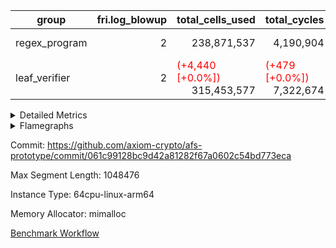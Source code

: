 | group | fri.log_blowup | total_cells_used | total_cycles | total_proof_time_ms |
| --- | --- | --- | --- | --- |
| regex_program | <div style='text-align: right'>2</div>  | <div style='text-align: right'>238,871,537</div>  | <div style='text-align: right'>4,190,904</div>  | <span style="color: green">(-188.0 [-1.1%])</span> <div style='text-align: right'>16,225.0</div>  |
| leaf_verifier | <div style='text-align: right'>2</div>  | <span style="color: red">(+4,440 [+0.0%])</span> <div style='text-align: right'>315,453,577</div>  | <span style="color: red">(+479 [+0.0%])</span> <div style='text-align: right'>7,322,674</div>  | <span style="color: red">(+976.0 [+3.7%])</span> <div style='text-align: right'>27,108.0</div>  |


<details>
<summary>Detailed Metrics</summary>

| commit_exe_time_ms | execute_and_trace_gen_time_ms | execute_time_ms | fri.log_blowup | keygen_time_ms |
| --- | --- | --- | --- | --- |
| <span style="color: red">(+4.0 [+9.3%])</span> <div style='text-align: right'>47.0</div>  | <span style="color: red">(+35.0 [+0.5%])</span> <div style='text-align: right'>7,606.0</div>  | <span style="color: red">(+5.0 [+0.1%])</span> <div style='text-align: right'>4,895.0</div>  | <div style='text-align: right'>2</div>  | <span style="color: green">(-795.0 [-1.1%])</span> <div style='text-align: right'>74,313.0</div>  |

| air_name | constraints | interactions | quotient_deg |
| --- | --- | --- | --- |
| ProgramAir | <div style='text-align: right'>4</div>  | <div style='text-align: right'>1</div>  | <div style='text-align: right'>1</div>  |
| VmConnectorAir | <div style='text-align: right'>9</div>  | <div style='text-align: right'>3</div>  | <div style='text-align: right'>4</div>  |
| PersistentBoundaryAir<8> | <div style='text-align: right'>6</div>  | <div style='text-align: right'>3</div>  | <div style='text-align: right'>2</div>  |
| MemoryMerkleAir<8> | <div style='text-align: right'>40</div>  | <div style='text-align: right'>4</div>  | <div style='text-align: right'>2</div>  |
| AccessAdapterAir<2> | <div style='text-align: right'>14</div>  | <div style='text-align: right'>5</div>  | <div style='text-align: right'>4</div>  |
| AccessAdapterAir<4> | <div style='text-align: right'>14</div>  | <div style='text-align: right'>5</div>  | <div style='text-align: right'>4</div>  |
| AccessAdapterAir<8> | <div style='text-align: right'>14</div>  | <div style='text-align: right'>5</div>  | <div style='text-align: right'>4</div>  |
| AccessAdapterAir<16> | <div style='text-align: right'>14</div>  | <div style='text-align: right'>5</div>  | <div style='text-align: right'>2</div>  |
| AccessAdapterAir<32> | <div style='text-align: right'>14</div>  | <div style='text-align: right'>5</div>  | <div style='text-align: right'>2</div>  |
| AccessAdapterAir<64> | <div style='text-align: right'>14</div>  | <div style='text-align: right'>5</div>  | <div style='text-align: right'>2</div>  |
| KeccakVmAir | <div style='text-align: right'>4,571</div>  | <div style='text-align: right'>321</div>  | <div style='text-align: right'>2</div>  |
| VmAirWrapper<Rv32HintStoreAdapterAir, Rv32HintStoreCoreAir> | <div style='text-align: right'>17</div>  | <div style='text-align: right'>15</div>  | <div style='text-align: right'>2</div>  |
| VmAirWrapper<Rv32MultAdapterAir, DivRemCoreAir<4, 8> | <div style='text-align: right'>88</div>  | <div style='text-align: right'>25</div>  | <div style='text-align: right'>2</div>  |
| VmAirWrapper<Rv32MultAdapterAir, MulHCoreAir<4, 8> | <div style='text-align: right'>38</div>  | <div style='text-align: right'>24</div>  | <div style='text-align: right'>2</div>  |
| VmAirWrapper<Rv32MultAdapterAir, MultiplicationCoreAir<4, 8> | <div style='text-align: right'>26</div>  | <div style='text-align: right'>19</div>  | <div style='text-align: right'>2</div>  |
| RangeTupleCheckerAir<2> | <div style='text-align: right'>4</div>  | <div style='text-align: right'>1</div>  | <div style='text-align: right'>1</div>  |
| VmAirWrapper<Rv32RdWriteAdapterAir, Rv32AuipcCoreAir> | <div style='text-align: right'>15</div>  | <div style='text-align: right'>11</div>  | <div style='text-align: right'>2</div>  |
| VmAirWrapper<Rv32JalrAdapterAir, Rv32JalrCoreAir> | <div style='text-align: right'>20</div>  | <div style='text-align: right'>16</div>  | <div style='text-align: right'>2</div>  |
| VmAirWrapper<Rv32CondRdWriteAdapterAir, Rv32JalLuiCoreAir> | <div style='text-align: right'>22</div>  | <div style='text-align: right'>10</div>  | <div style='text-align: right'>2</div>  |
| VmAirWrapper<Rv32BranchAdapterAir, BranchLessThanCoreAir<4, 8> | <div style='text-align: right'>41</div>  | <div style='text-align: right'>13</div>  | <div style='text-align: right'>2</div>  |
| VmAirWrapper<Rv32BranchAdapterAir, BranchEqualCoreAir<4> | <div style='text-align: right'>25</div>  | <div style='text-align: right'>11</div>  | <div style='text-align: right'>2</div>  |
| VmAirWrapper<Rv32LoadStoreAdapterAir, LoadSignExtendCoreAir<4, 8> | <div style='text-align: right'>33</div>  | <div style='text-align: right'>18</div>  | <div style='text-align: right'>2</div>  |
| VmAirWrapper<Rv32LoadStoreAdapterAir, LoadStoreCoreAir<4> | <div style='text-align: right'>38</div>  | <div style='text-align: right'>17</div>  | <div style='text-align: right'>2</div>  |
| VmAirWrapper<Rv32BaseAluAdapterAir, ShiftCoreAir<4, 8> | <div style='text-align: right'>90</div>  | <div style='text-align: right'>23</div>  | <div style='text-align: right'>2</div>  |
| VmAirWrapper<Rv32BaseAluAdapterAir, LessThanCoreAir<4, 8> | <div style='text-align: right'>39</div>  | <div style='text-align: right'>17</div>  | <div style='text-align: right'>2</div>  |
| VmAirWrapper<Rv32BaseAluAdapterAir, BaseAluCoreAir<4, 8> | <div style='text-align: right'>43</div>  | <div style='text-align: right'>19</div>  | <div style='text-align: right'>2</div>  |
| BitwiseOperationLookupAir<8> | <div style='text-align: right'>4</div>  | <div style='text-align: right'>2</div>  | <div style='text-align: right'>2</div>  |
| PhantomAir | <div style='text-align: right'>5</div>  | <div style='text-align: right'>3</div>  | <div style='text-align: right'>4</div>  |
| Poseidon2VmAir<BabyBearParameters> | <div style='text-align: right'>525</div>  | <div style='text-align: right'>32</div>  | <div style='text-align: right'>4</div>  |
| VariableRangeCheckerAir | <div style='text-align: right'>4</div>  | <div style='text-align: right'>1</div>  | <div style='text-align: right'>1</div>  |
| VmAirWrapper<NativeAdapterAir<2, 0>, PublicValuesCoreAir> | <div style='text-align: right'>23</div>  | <div style='text-align: right'>11</div>  | <div style='text-align: right'>4</div>  |
| VolatileBoundaryAir | <div style='text-align: right'>16</div>  | <div style='text-align: right'>4</div>  | <div style='text-align: right'>4</div>  |
| FriReducedOpeningAir | <div style='text-align: right'>59</div>  | <div style='text-align: right'>35</div>  | <div style='text-align: right'>4</div>  |
| VmAirWrapper<NativeVectorizedAdapterAir<4>, FieldExtensionCoreAir> | <div style='text-align: right'>23</div>  | <div style='text-align: right'>15</div>  | <div style='text-align: right'>4</div>  |
| VmAirWrapper<NativeAdapterAir<2, 1>, FieldArithmeticCoreAir> | <div style='text-align: right'>23</div>  | <div style='text-align: right'>15</div>  | <div style='text-align: right'>4</div>  |
| VmAirWrapper<JalNativeAdapterAir, JalCoreAir> | <div style='text-align: right'>6</div>  | <div style='text-align: right'>7</div>  | <div style='text-align: right'>4</div>  |
| VmAirWrapper<BranchNativeAdapterAir, BranchEqualCoreAir<1> | <div style='text-align: right'>23</div>  | <div style='text-align: right'>11</div>  | <div style='text-align: right'>2</div>  |
| VmAirWrapper<NativeLoadStoreAdapterAir<1>, NativeLoadStoreCoreAir<1> | <div style='text-align: right'>31</div>  | <div style='text-align: right'>19</div>  | <div style='text-align: right'>4</div>  |

| group | segment | stark_prove_excluding_trace_time_ms | total_cells | total_cells_used | total_cycles | trace_gen_time_ms |
| --- | --- | --- | --- | --- | --- | --- |
| regex_program | 0 | <span style="color: green">(-188.0 [-1.1%])</span> <div style='text-align: right'>16,225.0</div>  | <div style='text-align: right'>791,770,496</div>  | <div style='text-align: right'>238,871,537</div>  | <div style='text-align: right'>4,190,904</div>  | <span style="color: green">(-3.0 [-0.1%])</span> <div style='text-align: right'>2,703.0</div>  |

| group | chip_name | segment | rows_used |
| --- | --- | --- | --- |
| regex_program | ProgramChip | 0 | <div style='text-align: right'>89,914</div>  |
| regex_program | VmConnectorAir | 0 | <div style='text-align: right'>2</div>  |
| regex_program | Boundary | 0 | <div style='text-align: right'>69,164</div>  |
| regex_program | Merkle | 0 | <div style='text-align: right'>70,468</div>  |
| regex_program | AccessAdapter<2> | 0 | <div style='text-align: right'>42</div>  |
| regex_program | AccessAdapter<4> | 0 | <div style='text-align: right'>22</div>  |
| regex_program | AccessAdapter<8> | 0 | <div style='text-align: right'>69,164</div>  |
| regex_program | KeccakVmAir | 0 | <div style='text-align: right'>24</div>  |
| regex_program | <Rv32HintStoreAdapterAir,Rv32HintStoreCoreAir> | 0 | <div style='text-align: right'>12,767</div>  |
| regex_program | <Rv32MultAdapterAir,DivRemCoreAir<4, 8>> | 0 | <div style='text-align: right'>114</div>  |
| regex_program | <Rv32MultAdapterAir,MulHCoreAir<4, 8>> | 0 | <div style='text-align: right'>244</div>  |
| regex_program | <Rv32MultAdapterAir,MultiplicationCoreAir<4, 8>> | 0 | <div style='text-align: right'>52,087</div>  |
| regex_program | RangeTupleCheckerAir<2> | 0 | <div style='text-align: right'>524,288</div>  |
| regex_program | <Rv32RdWriteAdapterAir,Rv32AuipcCoreAir> | 0 | <div style='text-align: right'>39,557</div>  |
| regex_program | <Rv32JalrAdapterAir,Rv32JalrCoreAir> | 0 | <div style='text-align: right'>130,444</div>  |
| regex_program | <Rv32CondRdWriteAdapterAir,Rv32JalLuiCoreAir> | 0 | <div style='text-align: right'>106,072</div>  |
| regex_program | <Rv32BranchAdapterAir,BranchLessThanCoreAir<4, 8>> | 0 | <div style='text-align: right'>198,078</div>  |
| regex_program | <Rv32BranchAdapterAir,BranchEqualCoreAir<4>> | 0 | <div style='text-align: right'>282,074</div>  |
| regex_program | <Rv32LoadStoreAdapterAir,LoadSignExtendCoreAir<4, 8>> | 0 | <div style='text-align: right'>687</div>  |
| regex_program | <Rv32LoadStoreAdapterAir,LoadStoreCoreAir<4>> | 0 | <div style='text-align: right'>1,961,387</div>  |
| regex_program | <Rv32BaseAluAdapterAir,ShiftCoreAir<4, 8>> | 0 | <div style='text-align: right'>218,625</div>  |
| regex_program | <Rv32BaseAluAdapterAir,LessThanCoreAir<4, 8>> | 0 | <div style='text-align: right'>38,005</div>  |
| regex_program | <Rv32BaseAluAdapterAir,BaseAluCoreAir<4, 8>> | 0 | <div style='text-align: right'>1,150,473</div>  |
| regex_program | BitwiseOperationLookupAir<8> | 0 | <div style='text-align: right'>65,536</div>  |
| regex_program | PhantomAir | 0 | <div style='text-align: right'>289</div>  |
| regex_program | Poseidon2VmAir<BabyBearParameters> | 0 | <div style='text-align: right'>139,632</div>  |
| regex_program | VariableRangeCheckerAir | 0 | <div style='text-align: right'>262,144</div>  |

| group | dsl_ir | opcode | segment | frequency |
| --- | --- | --- | --- | --- |
| regex_program |  | ADD | 0 | <div style='text-align: right'>1,008,001</div>  |
| regex_program |  | AND | 0 | <div style='text-align: right'>66,789</div>  |
| regex_program |  | AUIPC | 0 | <div style='text-align: right'>39,557</div>  |
| regex_program |  | BEQ | 0 | <div style='text-align: right'>178,501</div>  |
| regex_program |  | BGE | 0 | <div style='text-align: right'>294</div>  |
| regex_program |  | BGEU | 0 | <div style='text-align: right'>121,597</div>  |
| regex_program |  | BLT | 0 | <div style='text-align: right'>5,141</div>  |
| regex_program |  | BLTU | 0 | <div style='text-align: right'>71,046</div>  |
| regex_program |  | BNE | 0 | <div style='text-align: right'>103,573</div>  |
| regex_program |  | DIVU | 0 | <div style='text-align: right'>114</div>  |
| regex_program |  | HINT_STOREW | 0 | <div style='text-align: right'>12,767</div>  |
| regex_program |  | JAL | 0 | <div style='text-align: right'>61,576</div>  |
| regex_program |  | JALR | 0 | <div style='text-align: right'>130,444</div>  |
| regex_program |  | KECCAK256 | 0 | <div style='text-align: right'>1</div>  |
| regex_program |  | LOADB | 0 | <div style='text-align: right'>679</div>  |
| regex_program |  | LOADBU | 0 | <div style='text-align: right'>27,294</div>  |
| regex_program |  | LOADH | 0 | <div style='text-align: right'>8</div>  |
| regex_program |  | LOADHU | 0 | <div style='text-align: right'>95</div>  |
| regex_program |  | LOADW | 0 | <div style='text-align: right'>1,142,838</div>  |
| regex_program |  | LUI | 0 | <div style='text-align: right'>44,496</div>  |
| regex_program |  | MUL | 0 | <div style='text-align: right'>52,087</div>  |
| regex_program |  | MULHU | 0 | <div style='text-align: right'>244</div>  |
| regex_program |  | OR | 0 | <div style='text-align: right'>23,536</div>  |
| regex_program |  | PHANTOM | 0 | <div style='text-align: right'>289</div>  |
| regex_program |  | SLL | 0 | <div style='text-align: right'>213,542</div>  |
| regex_program |  | SLT | 0 | <div style='text-align: right'>5</div>  |
| regex_program |  | SLTU | 0 | <div style='text-align: right'>38,000</div>  |
| regex_program |  | SRA | 0 | <div style='text-align: right'>1</div>  |
| regex_program |  | SRL | 0 | <div style='text-align: right'>5,082</div>  |
| regex_program |  | STOREB | 0 | <div style='text-align: right'>12,721</div>  |
| regex_program |  | STOREH | 0 | <div style='text-align: right'>10,074</div>  |
| regex_program |  | STOREW | 0 | <div style='text-align: right'>768,365</div>  |
| regex_program |  | SUB | 0 | <div style='text-align: right'>42,583</div>  |
| regex_program |  | XOR | 0 | <div style='text-align: right'>9,564</div>  |

| group | air_name | dsl_ir | opcode | segment | cells_used |
| --- | --- | --- | --- | --- | --- |
| regex_program | <Rv32BaseAluAdapterAir,BaseAluCoreAir<4, 8>> |  | ADD | 0 | <div style='text-align: right'>36,288,036</div>  |
| regex_program | AccessAdapter<8> |  | ADD | 0 | <div style='text-align: right'>102</div>  |
| regex_program | Boundary |  | ADD | 0 | <div style='text-align: right'>240</div>  |
| regex_program | Merkle |  | ADD | 0 | <div style='text-align: right'>128</div>  |
| regex_program | <Rv32BaseAluAdapterAir,BaseAluCoreAir<4, 8>> |  | AND | 0 | <div style='text-align: right'>2,404,404</div>  |
| regex_program | <Rv32RdWriteAdapterAir,Rv32AuipcCoreAir> |  | AUIPC | 0 | <div style='text-align: right'>830,697</div>  |
| regex_program | AccessAdapter<8> |  | AUIPC | 0 | <div style='text-align: right'>34</div>  |
| regex_program | Boundary |  | AUIPC | 0 | <div style='text-align: right'>80</div>  |
| regex_program | Merkle |  | AUIPC | 0 | <div style='text-align: right'>3,456</div>  |
| regex_program | <Rv32BranchAdapterAir,BranchEqualCoreAir<4>> |  | BEQ | 0 | <div style='text-align: right'>4,641,026</div>  |
| regex_program | <Rv32BranchAdapterAir,BranchLessThanCoreAir<4, 8>> |  | BGE | 0 | <div style='text-align: right'>9,408</div>  |
| regex_program | <Rv32BranchAdapterAir,BranchLessThanCoreAir<4, 8>> |  | BGEU | 0 | <div style='text-align: right'>3,891,104</div>  |
| regex_program | <Rv32BranchAdapterAir,BranchLessThanCoreAir<4, 8>> |  | BLT | 0 | <div style='text-align: right'>164,512</div>  |
| regex_program | <Rv32BranchAdapterAir,BranchLessThanCoreAir<4, 8>> |  | BLTU | 0 | <div style='text-align: right'>2,273,472</div>  |
| regex_program | <Rv32BranchAdapterAir,BranchEqualCoreAir<4>> |  | BNE | 0 | <div style='text-align: right'>2,692,898</div>  |
| regex_program | <Rv32MultAdapterAir,DivRemCoreAir<4, 8>> |  | DIVU | 0 | <div style='text-align: right'>6,498</div>  |
| regex_program | <Rv32HintStoreAdapterAir,Rv32HintStoreCoreAir> |  | HINT_STOREW | 0 | <div style='text-align: right'>331,942</div>  |
| regex_program | AccessAdapter<8> |  | HINT_STOREW | 0 | <div style='text-align: right'>108,528</div>  |
| regex_program | Boundary |  | HINT_STOREW | 0 | <div style='text-align: right'>255,360</div>  |
| regex_program | Merkle |  | HINT_STOREW | 0 | <div style='text-align: right'>408,576</div>  |
| regex_program | <Rv32CondRdWriteAdapterAir,Rv32JalLuiCoreAir> |  | JAL | 0 | <div style='text-align: right'>1,108,368</div>  |
| regex_program | <Rv32JalrAdapterAir,Rv32JalrCoreAir> |  | JALR | 0 | <div style='text-align: right'>3,652,432</div>  |
| regex_program | AccessAdapter<2> |  | KECCAK256 | 0 | <div style='text-align: right'>231</div>  |
| regex_program | AccessAdapter<4> |  | KECCAK256 | 0 | <div style='text-align: right'>143</div>  |
| regex_program | KeccakVmAir |  | KECCAK256 | 0 | <div style='text-align: right'>75,936</div>  |
| regex_program | <Rv32LoadStoreAdapterAir,LoadSignExtendCoreAir<4, 8>> |  | LOADB | 0 | <div style='text-align: right'>23,765</div>  |
| regex_program | AccessAdapter<8> |  | LOADB | 0 | <div style='text-align: right'>17</div>  |
| regex_program | Boundary |  | LOADB | 0 | <div style='text-align: right'>40</div>  |
| regex_program | <Rv32LoadStoreAdapterAir,LoadStoreCoreAir<4>> |  | LOADBU | 0 | <div style='text-align: right'>1,091,760</div>  |
| regex_program | AccessAdapter<8> |  | LOADBU | 0 | <div style='text-align: right'>187</div>  |
| regex_program | Boundary |  | LOADBU | 0 | <div style='text-align: right'>440</div>  |
| regex_program | Merkle |  | LOADBU | 0 | <div style='text-align: right'>2,624</div>  |
| regex_program | <Rv32LoadStoreAdapterAir,LoadSignExtendCoreAir<4, 8>> |  | LOADH | 0 | <div style='text-align: right'>280</div>  |
| regex_program | <Rv32LoadStoreAdapterAir,LoadStoreCoreAir<4>> |  | LOADHU | 0 | <div style='text-align: right'>3,800</div>  |
| regex_program | <Rv32LoadStoreAdapterAir,LoadStoreCoreAir<4>> |  | LOADW | 0 | <div style='text-align: right'>45,713,520</div>  |
| regex_program | AccessAdapter<8> |  | LOADW | 0 | <div style='text-align: right'>3,026</div>  |
| regex_program | Boundary |  | LOADW | 0 | <div style='text-align: right'>7,120</div>  |
| regex_program | Merkle |  | LOADW | 0 | <div style='text-align: right'>26,624</div>  |
| regex_program | <Rv32CondRdWriteAdapterAir,Rv32JalLuiCoreAir> |  | LUI | 0 | <div style='text-align: right'>800,928</div>  |
| regex_program | AccessAdapter<8> |  | LUI | 0 | <div style='text-align: right'>17</div>  |
| regex_program | Boundary |  | LUI | 0 | <div style='text-align: right'>40</div>  |
| regex_program | Merkle |  | LUI | 0 | <div style='text-align: right'>64</div>  |
| regex_program | <Rv32MultAdapterAir,MultiplicationCoreAir<4, 8>> |  | MUL | 0 | <div style='text-align: right'>1,614,697</div>  |
| regex_program | <Rv32MultAdapterAir,MulHCoreAir<4, 8>> |  | MULHU | 0 | <div style='text-align: right'>9,516</div>  |
| regex_program | <Rv32BaseAluAdapterAir,BaseAluCoreAir<4, 8>> |  | OR | 0 | <div style='text-align: right'>847,296</div>  |
| regex_program | PhantomAir |  | PHANTOM | 0 | <div style='text-align: right'>1,734</div>  |
| regex_program | <Rv32BaseAluAdapterAir,ShiftCoreAir<4, 8>> |  | SLL | 0 | <div style='text-align: right'>11,317,726</div>  |
| regex_program | <Rv32BaseAluAdapterAir,LessThanCoreAir<4, 8>> |  | SLT | 0 | <div style='text-align: right'>185</div>  |
| regex_program | <Rv32BaseAluAdapterAir,LessThanCoreAir<4, 8>> |  | SLTU | 0 | <div style='text-align: right'>1,406,000</div>  |
| regex_program | AccessAdapter<8> |  | SLTU | 0 | <div style='text-align: right'>17</div>  |
| regex_program | Boundary |  | SLTU | 0 | <div style='text-align: right'>40</div>  |
| regex_program | <Rv32BaseAluAdapterAir,ShiftCoreAir<4, 8>> |  | SRA | 0 | <div style='text-align: right'>53</div>  |
| regex_program | <Rv32BaseAluAdapterAir,ShiftCoreAir<4, 8>> |  | SRL | 0 | <div style='text-align: right'>269,346</div>  |
| regex_program | <Rv32LoadStoreAdapterAir,LoadStoreCoreAir<4>> |  | STOREB | 0 | <div style='text-align: right'>508,840</div>  |
| regex_program | AccessAdapter<8> |  | STOREB | 0 | <div style='text-align: right'>1,105</div>  |
| regex_program | Boundary |  | STOREB | 0 | <div style='text-align: right'>2,600</div>  |
| regex_program | Merkle |  | STOREB | 0 | <div style='text-align: right'>9,088</div>  |
| regex_program | <Rv32LoadStoreAdapterAir,LoadStoreCoreAir<4>> |  | STOREH | 0 | <div style='text-align: right'>402,960</div>  |
| regex_program | AccessAdapter<8> |  | STOREH | 0 | <div style='text-align: right'>85,221</div>  |
| regex_program | Boundary |  | STOREH | 0 | <div style='text-align: right'>200,520</div>  |
| regex_program | Merkle |  | STOREH | 0 | <div style='text-align: right'>321,600</div>  |
| regex_program | <Rv32LoadStoreAdapterAir,LoadStoreCoreAir<4>> |  | STOREW | 0 | <div style='text-align: right'>30,734,600</div>  |
| regex_program | AccessAdapter<8> |  | STOREW | 0 | <div style='text-align: right'>389,640</div>  |
| regex_program | Boundary |  | STOREW | 0 | <div style='text-align: right'>916,800</div>  |
| regex_program | Merkle |  | STOREW | 0 | <div style='text-align: right'>1,482,752</div>  |
| regex_program | <Rv32BaseAluAdapterAir,BaseAluCoreAir<4, 8>> |  | SUB | 0 | <div style='text-align: right'>1,532,988</div>  |
| regex_program | <Rv32BaseAluAdapterAir,BaseAluCoreAir<4, 8>> |  | XOR | 0 | <div style='text-align: right'>344,304</div>  |

| group | execute_time_ms | fri.log_blowup | num_segments | total_cells_used | total_cycles | total_proof_time_ms |
| --- | --- | --- | --- | --- | --- | --- |
| regex_program | <span style="color: red">(+13.0 [+0.3%])</span> <div style='text-align: right'>4,864.0</div>  | <div style='text-align: right'>2</div>  | <div style='text-align: right'>1</div>  | <div style='text-align: right'>238,871,537</div>  | <div style='text-align: right'>4,190,904</div>  | <span style="color: green">(-188.0 [-1.1%])</span> <div style='text-align: right'>16,225.0</div>  |
| leaf_verifier |  | <div style='text-align: right'>2</div>  |  | <span style="color: red">(+4,440 [+0.0%])</span> <div style='text-align: right'>315,453,577</div>  | <span style="color: red">(+479 [+0.0%])</span> <div style='text-align: right'>7,322,674</div>  | <span style="color: red">(+976.0 [+3.7%])</span> <div style='text-align: right'>27,108.0</div>  |

| group | air_name | segment | cells | main_cols | perm_cols | prep_cols | rows |
| --- | --- | --- | --- | --- | --- | --- | --- |
| regex_program | ProgramAir | 0 | <div style='text-align: right'>2,359,296</div>  | <div style='text-align: right'>10</div>  | <div style='text-align: right'>8</div>  |  | <div style='text-align: right'>131,072</div>  |
| regex_program | VmConnectorAir | 0 | <div style='text-align: right'>32</div>  | <div style='text-align: right'>4</div>  | <div style='text-align: right'>12</div>  | <div style='text-align: right'>1</div>  | <div style='text-align: right'>2</div>  |
| regex_program | PersistentBoundaryAir<8> | 0 | <div style='text-align: right'>4,194,304</div>  | <div style='text-align: right'>20</div>  | <div style='text-align: right'>12</div>  |  | <div style='text-align: right'>131,072</div>  |
| regex_program | MemoryMerkleAir<8> | 0 | <div style='text-align: right'>6,815,744</div>  | <div style='text-align: right'>32</div>  | <div style='text-align: right'>20</div>  |  | <div style='text-align: right'>131,072</div>  |
| regex_program | AccessAdapterAir<2> | 0 | <div style='text-align: right'>2,240</div>  | <div style='text-align: right'>11</div>  | <div style='text-align: right'>24</div>  |  | <div style='text-align: right'>64</div>  |
| regex_program | AccessAdapterAir<4> | 0 | <div style='text-align: right'>1,184</div>  | <div style='text-align: right'>13</div>  | <div style='text-align: right'>24</div>  |  | <div style='text-align: right'>32</div>  |
| regex_program | AccessAdapterAir<8> | 0 | <div style='text-align: right'>5,373,952</div>  | <div style='text-align: right'>17</div>  | <div style='text-align: right'>24</div>  |  | <div style='text-align: right'>131,072</div>  |
| regex_program | KeccakVmAir | 0 | <div style='text-align: right'>142,464</div>  | <div style='text-align: right'>3,164</div>  | <div style='text-align: right'>1,288</div>  |  | <div style='text-align: right'>32</div>  |
| regex_program | VmAirWrapper<Rv32HintStoreAdapterAir, Rv32HintStoreCoreAir> | 0 | <div style='text-align: right'>1,015,808</div>  | <div style='text-align: right'>26</div>  | <div style='text-align: right'>36</div>  |  | <div style='text-align: right'>16,384</div>  |
| regex_program | VmAirWrapper<Rv32MultAdapterAir, DivRemCoreAir<4, 8> | 0 | <div style='text-align: right'>20,608</div>  | <div style='text-align: right'>57</div>  | <div style='text-align: right'>104</div>  |  | <div style='text-align: right'>128</div>  |
| regex_program | VmAirWrapper<Rv32MultAdapterAir, MulHCoreAir<4, 8> | 0 | <div style='text-align: right'>35,584</div>  | <div style='text-align: right'>39</div>  | <div style='text-align: right'>100</div>  |  | <div style='text-align: right'>256</div>  |
| regex_program | VmAirWrapper<Rv32MultAdapterAir, MultiplicationCoreAir<4, 8> | 0 | <div style='text-align: right'>7,274,496</div>  | <div style='text-align: right'>31</div>  | <div style='text-align: right'>80</div>  |  | <div style='text-align: right'>65,536</div>  |
| regex_program | RangeTupleCheckerAir<2> | 0 | <div style='text-align: right'>4,718,592</div>  | <div style='text-align: right'>1</div>  | <div style='text-align: right'>8</div>  | <div style='text-align: right'>2</div>  | <div style='text-align: right'>524,288</div>  |
| regex_program | VmAirWrapper<Rv32RdWriteAdapterAir, Rv32AuipcCoreAir> | 0 | <div style='text-align: right'>3,211,264</div>  | <div style='text-align: right'>21</div>  | <div style='text-align: right'>28</div>  |  | <div style='text-align: right'>65,536</div>  |
| regex_program | VmAirWrapper<Rv32JalrAdapterAir, Rv32JalrCoreAir> | 0 | <div style='text-align: right'>8,388,608</div>  | <div style='text-align: right'>28</div>  | <div style='text-align: right'>36</div>  |  | <div style='text-align: right'>131,072</div>  |
| regex_program | VmAirWrapper<Rv32CondRdWriteAdapterAir, Rv32JalLuiCoreAir> | 0 | <div style='text-align: right'>8,126,464</div>  | <div style='text-align: right'>18</div>  | <div style='text-align: right'>44</div>  |  | <div style='text-align: right'>131,072</div>  |
| regex_program | VmAirWrapper<Rv32BranchAdapterAir, BranchLessThanCoreAir<4, 8> | 0 | <div style='text-align: right'>23,068,672</div>  | <div style='text-align: right'>32</div>  | <div style='text-align: right'>56</div>  |  | <div style='text-align: right'>262,144</div>  |
| regex_program | VmAirWrapper<Rv32BranchAdapterAir, BranchEqualCoreAir<4> | 0 | <div style='text-align: right'>38,797,312</div>  | <div style='text-align: right'>26</div>  | <div style='text-align: right'>48</div>  |  | <div style='text-align: right'>524,288</div>  |
| regex_program | VmAirWrapper<Rv32LoadStoreAdapterAir, LoadSignExtendCoreAir<4, 8> | 0 | <div style='text-align: right'>113,664</div>  | <div style='text-align: right'>35</div>  | <div style='text-align: right'>76</div>  |  | <div style='text-align: right'>1,024</div>  |
| regex_program | VmAirWrapper<Rv32LoadStoreAdapterAir, LoadStoreCoreAir<4> | 0 | <div style='text-align: right'>234,881,024</div>  | <div style='text-align: right'>40</div>  | <div style='text-align: right'>72</div>  |  | <div style='text-align: right'>2,097,152</div>  |
| regex_program | VmAirWrapper<Rv32BaseAluAdapterAir, ShiftCoreAir<4, 8> | 0 | <div style='text-align: right'>27,525,120</div>  | <div style='text-align: right'>53</div>  | <div style='text-align: right'>52</div>  |  | <div style='text-align: right'>262,144</div>  |
| regex_program | VmAirWrapper<Rv32BaseAluAdapterAir, LessThanCoreAir<4, 8> | 0 | <div style='text-align: right'>5,046,272</div>  | <div style='text-align: right'>37</div>  | <div style='text-align: right'>40</div>  |  | <div style='text-align: right'>65,536</div>  |
| regex_program | VmAirWrapper<Rv32BaseAluAdapterAir, BaseAluCoreAir<4, 8> | 0 | <div style='text-align: right'>243,269,632</div>  | <div style='text-align: right'>36</div>  | <div style='text-align: right'>80</div>  |  | <div style='text-align: right'>2,097,152</div>  |
| regex_program | BitwiseOperationLookupAir<8> | 0 | <div style='text-align: right'>655,360</div>  | <div style='text-align: right'>2</div>  | <div style='text-align: right'>8</div>  | <div style='text-align: right'>3</div>  | <div style='text-align: right'>65,536</div>  |
| regex_program | PhantomAir | 0 | <div style='text-align: right'>9,216</div>  | <div style='text-align: right'>6</div>  | <div style='text-align: right'>12</div>  |  | <div style='text-align: right'>512</div>  |
| regex_program | Poseidon2VmAir<BabyBearParameters> | 0 | <div style='text-align: right'>164,364,288</div>  | <div style='text-align: right'>559</div>  | <div style='text-align: right'>68</div>  |  | <div style='text-align: right'>262,144</div>  |
| regex_program | VariableRangeCheckerAir | 0 | <div style='text-align: right'>2,359,296</div>  | <div style='text-align: right'>1</div>  | <div style='text-align: right'>8</div>  | <div style='text-align: right'>2</div>  | <div style='text-align: right'>262,144</div>  |

| group | index | execute_time_ms | total_cells_used | total_cycles |
| --- | --- | --- | --- | --- |
| leaf_verifier | 0 | <span style="color: green">(-60.0 [-0.7%])</span> <div style='text-align: right'>7,981.0</div>  | <span style="color: red">(+4,440 [+0.0%])</span> <div style='text-align: right'>315,453,577</div>  | <span style="color: red">(+479 [+0.0%])</span> <div style='text-align: right'>7,322,674</div>  |

| group | chip_name | index | rows_used |
| --- | --- | --- | --- |
| leaf_verifier | ProgramChip | 0 | <div style='text-align: right'>311,121</div>  |
| leaf_verifier | VmConnectorAir | 0 | <div style='text-align: right'>2</div>  |
| leaf_verifier | <NativeAdapterAir<2, 0>,PublicValuesCoreAir> | 0 | <div style='text-align: right'>36</div>  |
| leaf_verifier | Boundary | 0 | <div style='text-align: right'>1,058,325</div>  |
| leaf_verifier | AccessAdapter<2> | 0 | <span style="color: green">(-20 [-0.0%])</span> <div style='text-align: right'>1,111,536</div>  |
| leaf_verifier | AccessAdapter<4> | 0 | <span style="color: green">(-10 [-0.0%])</span> <div style='text-align: right'>555,978</div>  |
| leaf_verifier | AccessAdapter<8> | 0 | <div style='text-align: right'>115,174</div>  |
| leaf_verifier | Poseidon2VmAir<BabyBearParameters> | 0 | <div style='text-align: right'>56,262</div>  |
| leaf_verifier | FriReducedOpeningAir | 0 | <div style='text-align: right'>570,948</div>  |
| leaf_verifier | <NativeVectorizedAdapterAir<4>,FieldExtensionCoreAir> | 0 | <div style='text-align: right'>111,763</div>  |
| leaf_verifier | <NativeAdapterAir<2, 1>,FieldArithmeticCoreAir> | 0 | <div style='text-align: right'>2,870,816</div>  |
| leaf_verifier | <JalNativeAdapterAir,JalCoreAir> | 0 | <span style="color: red">(+479 [+0.5%])</span> <div style='text-align: right'>98,521</div>  |
| leaf_verifier | <BranchNativeAdapterAir,BranchEqualCoreAir<1>> | 0 | <div style='text-align: right'>1,464,110</div>  |
| leaf_verifier | <NativeLoadStoreAdapterAir<1>,NativeLoadStoreCoreAir<1>> | 0 | <div style='text-align: right'>2,065,573</div>  |
| leaf_verifier | PhantomAir | 0 | <div style='text-align: right'>648,495</div>  |
| leaf_verifier | VariableRangeCheckerAir | 0 | <div style='text-align: right'>262,144</div>  |

| group | dsl_ir | index | opcode | frequency |
| --- | --- | --- | --- | --- |
| leaf_verifier |  | 0 | ADD | <div style='text-align: right'>2,544,664</div>  |
| leaf_verifier |  | 0 | BBE4DIV | <div style='text-align: right'>8,109</div>  |
| leaf_verifier |  | 0 | BBE4MUL | <div style='text-align: right'>38,132</div>  |
| leaf_verifier |  | 0 | BEQ | <div style='text-align: right'>19,898</div>  |
| leaf_verifier |  | 0 | BNE | <div style='text-align: right'>1,444,212</div>  |
| leaf_verifier |  | 0 | COMP_POS2 | <div style='text-align: right'>18,449</div>  |
| leaf_verifier |  | 0 | DIV | <div style='text-align: right'>177</div>  |
| leaf_verifier |  | 0 | FE4ADD | <div style='text-align: right'>48,548</div>  |
| leaf_verifier |  | 0 | FE4SUB | <div style='text-align: right'>16,974</div>  |
| leaf_verifier |  | 0 | FRI_REDUCED_OPENING | <div style='text-align: right'>7,098</div>  |
| leaf_verifier |  | 0 | JAL | <span style="color: red">(+479 [+0.5%])</span> <div style='text-align: right'>98,521</div>  |
| leaf_verifier |  | 0 | LOADW | <div style='text-align: right'>212,271</div>  |
| leaf_verifier |  | 0 | LOADW2 | <div style='text-align: right'>666,566</div>  |
| leaf_verifier |  | 0 | MUL | <div style='text-align: right'>228,568</div>  |
| leaf_verifier |  | 0 | PERM_POS2 | <div style='text-align: right'>37,813</div>  |
| leaf_verifier |  | 0 | PHANTOM | <div style='text-align: right'>648,495</div>  |
| leaf_verifier |  | 0 | PUBLISH | <div style='text-align: right'>36</div>  |
| leaf_verifier |  | 0 | SHINTW | <div style='text-align: right'>513,606</div>  |
| leaf_verifier |  | 0 | STOREW | <div style='text-align: right'>257,184</div>  |
| leaf_verifier |  | 0 | STOREW2 | <div style='text-align: right'>415,946</div>  |
| leaf_verifier |  | 0 | SUB | <div style='text-align: right'>97,407</div>  |

| group | air_name | dsl_ir | index | opcode | cells_used |
| --- | --- | --- | --- | --- | --- |
| leaf_verifier | <NativeAdapterAir<2, 1>,FieldArithmeticCoreAir> |  | 0 | ADD | <div style='text-align: right'>76,339,920</div>  |
| leaf_verifier | AccessAdapter<2> |  | 0 | ADD | <span style="color: green">(-110 [-0.0%])</span> <div style='text-align: right'>634,612</div>  |
| leaf_verifier | AccessAdapter<4> |  | 0 | ADD | <span style="color: green">(-65 [-0.0%])</span> <div style='text-align: right'>374,998</div>  |
| leaf_verifier | Boundary |  | 0 | ADD | <div style='text-align: right'>767,943</div>  |
| leaf_verifier | <NativeVectorizedAdapterAir<4>,FieldExtensionCoreAir> |  | 0 | BBE4DIV | <div style='text-align: right'>324,360</div>  |
| leaf_verifier | AccessAdapter<2> |  | 0 | BBE4DIV | <div style='text-align: right'>161,084</div>  |
| leaf_verifier | AccessAdapter<4> |  | 0 | BBE4DIV | <div style='text-align: right'>95,186</div>  |
| leaf_verifier | Boundary |  | 0 | BBE4DIV | <div style='text-align: right'>352</div>  |
| leaf_verifier | <NativeVectorizedAdapterAir<4>,FieldExtensionCoreAir> |  | 0 | BBE4MUL | <div style='text-align: right'>1,525,280</div>  |
| leaf_verifier | AccessAdapter<2> |  | 0 | BBE4MUL | <span style="color: green">(-110 [-0.0%])</span> <div style='text-align: right'>1,116,346</div>  |
| leaf_verifier | AccessAdapter<4> |  | 0 | BBE4MUL | <span style="color: green">(-65 [-0.0%])</span> <div style='text-align: right'>659,659</div>  |
| leaf_verifier | Boundary |  | 0 | BBE4MUL | <div style='text-align: right'>1,037,080</div>  |
| leaf_verifier | <BranchNativeAdapterAir,BranchEqualCoreAir<1>> |  | 0 | BEQ | <div style='text-align: right'>457,654</div>  |
| leaf_verifier | <BranchNativeAdapterAir,BranchEqualCoreAir<1>> |  | 0 | BNE | <div style='text-align: right'>33,216,876</div>  |
| leaf_verifier | AccessAdapter<2> |  | 0 | BNE | <div style='text-align: right'>1,540</div>  |
| leaf_verifier | AccessAdapter<4> |  | 0 | BNE | <div style='text-align: right'>910</div>  |
| leaf_verifier | AccessAdapter<2> |  | 0 | COMP_POS2 | <div style='text-align: right'>749,892</div>  |
| leaf_verifier | AccessAdapter<4> |  | 0 | COMP_POS2 | <div style='text-align: right'>443,118</div>  |
| leaf_verifier | AccessAdapter<8> |  | 0 | COMP_POS2 | <div style='text-align: right'>289,731</div>  |
| leaf_verifier | Poseidon2VmAir<BabyBearParameters> |  | 0 | COMP_POS2 | <div style='text-align: right'>10,312,991</div>  |
| leaf_verifier | <NativeAdapterAir<2, 1>,FieldArithmeticCoreAir> |  | 0 | DIV | <div style='text-align: right'>5,310</div>  |
| leaf_verifier | <NativeVectorizedAdapterAir<4>,FieldExtensionCoreAir> |  | 0 | FE4ADD | <div style='text-align: right'>1,941,920</div>  |
| leaf_verifier | AccessAdapter<2> |  | 0 | FE4ADD | <div style='text-align: right'>1,370,644</div>  |
| leaf_verifier | AccessAdapter<4> |  | 0 | FE4ADD | <div style='text-align: right'>809,926</div>  |
| leaf_verifier | Boundary |  | 0 | FE4ADD | <div style='text-align: right'>1,380,324</div>  |
| leaf_verifier | <NativeVectorizedAdapterAir<4>,FieldExtensionCoreAir> |  | 0 | FE4SUB | <div style='text-align: right'>678,960</div>  |
| leaf_verifier | AccessAdapter<2> |  | 0 | FE4SUB | <div style='text-align: right'>550,726</div>  |
| leaf_verifier | AccessAdapter<4> |  | 0 | FE4SUB | <div style='text-align: right'>325,429</div>  |
| leaf_verifier | Boundary |  | 0 | FE4SUB | <div style='text-align: right'>574,816</div>  |
| leaf_verifier | AccessAdapter<2> |  | 0 | FRI_REDUCED_OPENING | <div style='text-align: right'>400,708</div>  |
| leaf_verifier | AccessAdapter<4> |  | 0 | FRI_REDUCED_OPENING | <div style='text-align: right'>236,782</div>  |
| leaf_verifier | FriReducedOpeningAir |  | 0 | FRI_REDUCED_OPENING | <div style='text-align: right'>36,540,672</div>  |
| leaf_verifier | <JalNativeAdapterAir,JalCoreAir> |  | 0 | JAL | <span style="color: red">(+4,790 [+0.5%])</span> <div style='text-align: right'>985,210</div>  |
| leaf_verifier | AccessAdapter<2> |  | 0 | JAL | <div style='text-align: right'>572</div>  |
| leaf_verifier | AccessAdapter<4> |  | 0 | JAL | <div style='text-align: right'>676</div>  |
| leaf_verifier | Boundary |  | 0 | JAL | <div style='text-align: right'>11</div>  |
| leaf_verifier | <NativeLoadStoreAdapterAir<1>,NativeLoadStoreCoreAir<1>> |  | 0 | LOADW | <div style='text-align: right'>8,703,111</div>  |
| leaf_verifier | AccessAdapter<2> |  | 0 | LOADW | <div style='text-align: right'>567,347</div>  |
| leaf_verifier | AccessAdapter<4> |  | 0 | LOADW | <div style='text-align: right'>289,445</div>  |
| leaf_verifier | AccessAdapter<8> |  | 0 | LOADW | <div style='text-align: right'>21,607</div>  |
| leaf_verifier | Boundary |  | 0 | LOADW | <div style='text-align: right'>382,239</div>  |
| leaf_verifier | <NativeLoadStoreAdapterAir<1>,NativeLoadStoreCoreAir<1>> |  | 0 | LOADW2 | <div style='text-align: right'>27,329,206</div>  |
| leaf_verifier | AccessAdapter<2> |  | 0 | LOADW2 | <div style='text-align: right'>59,994</div>  |
| leaf_verifier | AccessAdapter<4> |  | 0 | LOADW2 | <div style='text-align: right'>35,451</div>  |
| leaf_verifier | AccessAdapter<8> |  | 0 | LOADW2 | <div style='text-align: right'>510</div>  |
| leaf_verifier | Boundary |  | 0 | LOADW2 | <div style='text-align: right'>1,408</div>  |
| leaf_verifier | <NativeAdapterAir<2, 1>,FieldArithmeticCoreAir> |  | 0 | MUL | <div style='text-align: right'>6,857,040</div>  |
| leaf_verifier | AccessAdapter<2> |  | 0 | MUL | <div style='text-align: right'>30,041</div>  |
| leaf_verifier | AccessAdapter<4> |  | 0 | MUL | <div style='text-align: right'>17,771</div>  |
| leaf_verifier | Boundary |  | 0 | MUL | <div style='text-align: right'>112,376</div>  |
| leaf_verifier | AccessAdapter<2> |  | 0 | PERM_POS2 | <div style='text-align: right'>1,764,048</div>  |
| leaf_verifier | AccessAdapter<4> |  | 0 | PERM_POS2 | <div style='text-align: right'>1,043,757</div>  |
| leaf_verifier | AccessAdapter<8> |  | 0 | PERM_POS2 | <div style='text-align: right'>689,248</div>  |
| leaf_verifier | Poseidon2VmAir<BabyBearParameters> |  | 0 | PERM_POS2 | <div style='text-align: right'>21,137,467</div>  |
| leaf_verifier | PhantomAir |  | 0 | PHANTOM | <div style='text-align: right'>3,890,970</div>  |
| leaf_verifier | <NativeAdapterAir<2, 0>,PublicValuesCoreAir> |  | 0 | PUBLISH | <div style='text-align: right'>828</div>  |
| leaf_verifier | <NativeLoadStoreAdapterAir<1>,NativeLoadStoreCoreAir<1>> |  | 0 | SHINTW | <div style='text-align: right'>21,057,846</div>  |
| leaf_verifier | AccessAdapter<2> |  | 0 | SHINTW | <div style='text-align: right'>22</div>  |
| leaf_verifier | AccessAdapter<4> |  | 0 | SHINTW | <div style='text-align: right'>26</div>  |
| leaf_verifier | AccessAdapter<8> |  | 0 | SHINTW | <div style='text-align: right'>17</div>  |
| leaf_verifier | Boundary |  | 0 | SHINTW | <div style='text-align: right'>5,644,078</div>  |
| leaf_verifier | <NativeLoadStoreAdapterAir<1>,NativeLoadStoreCoreAir<1>> |  | 0 | STOREW | <div style='text-align: right'>10,544,544</div>  |
| leaf_verifier | AccessAdapter<2> |  | 0 | STOREW | <div style='text-align: right'>155,540</div>  |
| leaf_verifier | AccessAdapter<4> |  | 0 | STOREW | <div style='text-align: right'>90,805</div>  |
| leaf_verifier | AccessAdapter<8> |  | 0 | STOREW | <div style='text-align: right'>1,768</div>  |
| leaf_verifier | Boundary |  | 0 | STOREW | <div style='text-align: right'>868,362</div>  |
| leaf_verifier | <NativeLoadStoreAdapterAir<1>,NativeLoadStoreCoreAir<1>> |  | 0 | STOREW2 | <div style='text-align: right'>17,053,786</div>  |
| leaf_verifier | AccessAdapter<2> |  | 0 | STOREW2 | <div style='text-align: right'>1,726,208</div>  |
| leaf_verifier | AccessAdapter<4> |  | 0 | STOREW2 | <div style='text-align: right'>1,021,397</div>  |
| leaf_verifier | AccessAdapter<8> |  | 0 | STOREW2 | <div style='text-align: right'>595,901</div>  |
| leaf_verifier | Boundary |  | 0 | STOREW2 | <div style='text-align: right'>857,406</div>  |
| leaf_verifier | <NativeAdapterAir<2, 1>,FieldArithmeticCoreAir> |  | 0 | SUB | <div style='text-align: right'>2,922,210</div>  |
| leaf_verifier | AccessAdapter<2> |  | 0 | SUB | <div style='text-align: right'>78,793</div>  |
| leaf_verifier | AccessAdapter<4> |  | 0 | SUB | <div style='text-align: right'>93,119</div>  |
| leaf_verifier | Boundary |  | 0 | SUB | <div style='text-align: right'>15,180</div>  |

| group | air_name | index | segment | cells | main_cols | perm_cols | prep_cols | rows |
| --- | --- | --- | --- | --- | --- | --- | --- | --- |
| leaf_verifier | ProgramAir | 0 | 0 | <div style='text-align: right'>9,437,184</div>  | <div style='text-align: right'>10</div>  | <div style='text-align: right'>8</div>  |  | <div style='text-align: right'>524,288</div>  |
| leaf_verifier | VmConnectorAir | 0 | 0 | <div style='text-align: right'>24</div>  | <div style='text-align: right'>4</div>  | <div style='text-align: right'>8</div>  | <div style='text-align: right'>1</div>  | <div style='text-align: right'>2</div>  |
| leaf_verifier | VmAirWrapper<NativeAdapterAir<2, 0>, PublicValuesCoreAir> | 0 | 0 | <div style='text-align: right'>2,496</div>  | <div style='text-align: right'>23</div>  | <div style='text-align: right'>16</div>  |  | <div style='text-align: right'>64</div>  |
| leaf_verifier | VolatileBoundaryAir | 0 | 0 | <div style='text-align: right'>39,845,888</div>  | <div style='text-align: right'>11</div>  | <div style='text-align: right'>8</div>  |  | <div style='text-align: right'>2,097,152</div>  |
| leaf_verifier | AccessAdapterAir<2> | 0 | 0 | <div style='text-align: right'>56,623,104</div>  | <div style='text-align: right'>11</div>  | <div style='text-align: right'>16</div>  |  | <div style='text-align: right'>2,097,152</div>  |
| leaf_verifier | AccessAdapterAir<4> | 0 | 0 | <div style='text-align: right'>30,408,704</div>  | <div style='text-align: right'>13</div>  | <div style='text-align: right'>16</div>  |  | <div style='text-align: right'>1,048,576</div>  |
| leaf_verifier | AccessAdapterAir<8> | 0 | 0 | <div style='text-align: right'>4,325,376</div>  | <div style='text-align: right'>17</div>  | <div style='text-align: right'>16</div>  |  | <div style='text-align: right'>131,072</div>  |
| leaf_verifier | Poseidon2VmAir<BabyBearParameters> | 0 | 0 | <div style='text-align: right'>38,993,920</div>  | <div style='text-align: right'>559</div>  | <div style='text-align: right'>36</div>  |  | <div style='text-align: right'>65,536</div>  |
| leaf_verifier | FriReducedOpeningAir | 0 | 0 | <div style='text-align: right'>146,800,640</div>  | <div style='text-align: right'>64</div>  | <div style='text-align: right'>76</div>  |  | <div style='text-align: right'>1,048,576</div>  |
| leaf_verifier | VmAirWrapper<NativeVectorizedAdapterAir<4>, FieldExtensionCoreAir> | 0 | 0 | <div style='text-align: right'>7,864,320</div>  | <div style='text-align: right'>40</div>  | <div style='text-align: right'>20</div>  |  | <div style='text-align: right'>131,072</div>  |
| leaf_verifier | VmAirWrapper<NativeAdapterAir<2, 1>, FieldArithmeticCoreAir> | 0 | 0 | <div style='text-align: right'>209,715,200</div>  | <div style='text-align: right'>30</div>  | <div style='text-align: right'>20</div>  |  | <div style='text-align: right'>4,194,304</div>  |
| leaf_verifier | VmAirWrapper<JalNativeAdapterAir, JalCoreAir> | 0 | 0 | <div style='text-align: right'>2,883,584</div>  | <div style='text-align: right'>10</div>  | <div style='text-align: right'>12</div>  |  | <div style='text-align: right'>131,072</div>  |
| leaf_verifier | VmAirWrapper<BranchNativeAdapterAir, BranchEqualCoreAir<1> | 0 | 0 | <div style='text-align: right'>106,954,752</div>  | <div style='text-align: right'>23</div>  | <div style='text-align: right'>28</div>  |  | <div style='text-align: right'>2,097,152</div>  |
| leaf_verifier | VmAirWrapper<NativeLoadStoreAdapterAir<1>, NativeLoadStoreCoreAir<1> | 0 | 0 | <div style='text-align: right'>136,314,880</div>  | <div style='text-align: right'>41</div>  | <div style='text-align: right'>24</div>  |  | <div style='text-align: right'>2,097,152</div>  |
| leaf_verifier | PhantomAir | 0 | 0 | <div style='text-align: right'>14,680,064</div>  | <div style='text-align: right'>6</div>  | <div style='text-align: right'>8</div>  |  | <div style='text-align: right'>1,048,576</div>  |
| leaf_verifier | VariableRangeCheckerAir | 0 | 0 | <div style='text-align: right'>2,359,296</div>  | <div style='text-align: right'>1</div>  | <div style='text-align: right'>8</div>  | <div style='text-align: right'>2</div>  | <div style='text-align: right'>262,144</div>  |

| group | index | segment | stark_prove_excluding_trace_time_ms | total_cells | trace_gen_time_ms |
| --- | --- | --- | --- | --- | --- |
| leaf_verifier | 0 | 0 | <span style="color: red">(+976.0 [+3.7%])</span> <div style='text-align: right'>27,108.0</div>  | <div style='text-align: right'>807,209,432</div>  | <span style="color: green">(-38.0 [-2.2%])</span> <div style='text-align: right'>1,707.0</div>  |

| segment | trace_gen_time_ms |
| --- | --- |
| 0 | <span style="color: red">(+30.0 [+1.1%])</span> <div style='text-align: right'>2,704.0</div>  |

</details>



<details>
<summary>Flamegraphs</summary>

[![](https://axiom-public-data-sandbox-us-east-1.s3.us-east-1.amazonaws.com/benchmark/github/flamegraphs/061c99128bc9d42a81282f67a0602c54bd773eca/regex-38e0b9de817f645c4bec37c0d4a3e58baecccb040f5718dc069a72c7385a0bed-leaf_verifier.dsl_ir.opcode.air_name.cells_used.reverse.svg)](https://axiom-public-data-sandbox-us-east-1.s3.us-east-1.amazonaws.com/benchmark/github/flamegraphs/061c99128bc9d42a81282f67a0602c54bd773eca/regex-38e0b9de817f645c4bec37c0d4a3e58baecccb040f5718dc069a72c7385a0bed-leaf_verifier.dsl_ir.opcode.air_name.cells_used.reverse.svg)
[![](https://axiom-public-data-sandbox-us-east-1.s3.us-east-1.amazonaws.com/benchmark/github/flamegraphs/061c99128bc9d42a81282f67a0602c54bd773eca/regex-38e0b9de817f645c4bec37c0d4a3e58baecccb040f5718dc069a72c7385a0bed-leaf_verifier.dsl_ir.opcode.air_name.cells_used.svg)](https://axiom-public-data-sandbox-us-east-1.s3.us-east-1.amazonaws.com/benchmark/github/flamegraphs/061c99128bc9d42a81282f67a0602c54bd773eca/regex-38e0b9de817f645c4bec37c0d4a3e58baecccb040f5718dc069a72c7385a0bed-leaf_verifier.dsl_ir.opcode.air_name.cells_used.svg)
[![](https://axiom-public-data-sandbox-us-east-1.s3.us-east-1.amazonaws.com/benchmark/github/flamegraphs/061c99128bc9d42a81282f67a0602c54bd773eca/regex-38e0b9de817f645c4bec37c0d4a3e58baecccb040f5718dc069a72c7385a0bed-leaf_verifier.dsl_ir.opcode.frequency.reverse.svg)](https://axiom-public-data-sandbox-us-east-1.s3.us-east-1.amazonaws.com/benchmark/github/flamegraphs/061c99128bc9d42a81282f67a0602c54bd773eca/regex-38e0b9de817f645c4bec37c0d4a3e58baecccb040f5718dc069a72c7385a0bed-leaf_verifier.dsl_ir.opcode.frequency.reverse.svg)
[![](https://axiom-public-data-sandbox-us-east-1.s3.us-east-1.amazonaws.com/benchmark/github/flamegraphs/061c99128bc9d42a81282f67a0602c54bd773eca/regex-38e0b9de817f645c4bec37c0d4a3e58baecccb040f5718dc069a72c7385a0bed-leaf_verifier.dsl_ir.opcode.frequency.svg)](https://axiom-public-data-sandbox-us-east-1.s3.us-east-1.amazonaws.com/benchmark/github/flamegraphs/061c99128bc9d42a81282f67a0602c54bd773eca/regex-38e0b9de817f645c4bec37c0d4a3e58baecccb040f5718dc069a72c7385a0bed-leaf_verifier.dsl_ir.opcode.frequency.svg)
[![](https://axiom-public-data-sandbox-us-east-1.s3.us-east-1.amazonaws.com/benchmark/github/flamegraphs/061c99128bc9d42a81282f67a0602c54bd773eca/regex-38e0b9de817f645c4bec37c0d4a3e58baecccb040f5718dc069a72c7385a0bed-regex_program.dsl_ir.opcode.air_name.cells_used.reverse.svg)](https://axiom-public-data-sandbox-us-east-1.s3.us-east-1.amazonaws.com/benchmark/github/flamegraphs/061c99128bc9d42a81282f67a0602c54bd773eca/regex-38e0b9de817f645c4bec37c0d4a3e58baecccb040f5718dc069a72c7385a0bed-regex_program.dsl_ir.opcode.air_name.cells_used.reverse.svg)
[![](https://axiom-public-data-sandbox-us-east-1.s3.us-east-1.amazonaws.com/benchmark/github/flamegraphs/061c99128bc9d42a81282f67a0602c54bd773eca/regex-38e0b9de817f645c4bec37c0d4a3e58baecccb040f5718dc069a72c7385a0bed-regex_program.dsl_ir.opcode.air_name.cells_used.svg)](https://axiom-public-data-sandbox-us-east-1.s3.us-east-1.amazonaws.com/benchmark/github/flamegraphs/061c99128bc9d42a81282f67a0602c54bd773eca/regex-38e0b9de817f645c4bec37c0d4a3e58baecccb040f5718dc069a72c7385a0bed-regex_program.dsl_ir.opcode.air_name.cells_used.svg)
[![](https://axiom-public-data-sandbox-us-east-1.s3.us-east-1.amazonaws.com/benchmark/github/flamegraphs/061c99128bc9d42a81282f67a0602c54bd773eca/regex-38e0b9de817f645c4bec37c0d4a3e58baecccb040f5718dc069a72c7385a0bed-regex_program.dsl_ir.opcode.frequency.reverse.svg)](https://axiom-public-data-sandbox-us-east-1.s3.us-east-1.amazonaws.com/benchmark/github/flamegraphs/061c99128bc9d42a81282f67a0602c54bd773eca/regex-38e0b9de817f645c4bec37c0d4a3e58baecccb040f5718dc069a72c7385a0bed-regex_program.dsl_ir.opcode.frequency.reverse.svg)
[![](https://axiom-public-data-sandbox-us-east-1.s3.us-east-1.amazonaws.com/benchmark/github/flamegraphs/061c99128bc9d42a81282f67a0602c54bd773eca/regex-38e0b9de817f645c4bec37c0d4a3e58baecccb040f5718dc069a72c7385a0bed-regex_program.dsl_ir.opcode.frequency.svg)](https://axiom-public-data-sandbox-us-east-1.s3.us-east-1.amazonaws.com/benchmark/github/flamegraphs/061c99128bc9d42a81282f67a0602c54bd773eca/regex-38e0b9de817f645c4bec37c0d4a3e58baecccb040f5718dc069a72c7385a0bed-regex_program.dsl_ir.opcode.frequency.svg)

</details>

Commit: https://github.com/axiom-crypto/afs-prototype/commit/061c99128bc9d42a81282f67a0602c54bd773eca

Max Segment Length: 1048476

Instance Type: 64cpu-linux-arm64

Memory Allocator: mimalloc

[Benchmark Workflow](https://github.com/axiom-crypto/afs-prototype/actions/runs/12285692996)
